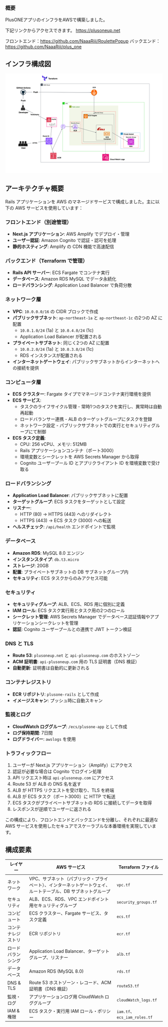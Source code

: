 ### 概要
PlusONEアプリのインフラをAWSで構築しました。


下記リンクからアクセスできます。
https://plusoneup.net

フロントエンド：https://github.com/NaaaRiii/RoulettePopup
バックエンド：https://github.com/NaaaRiii/plus_one

## インフラ構成図

![インフラ構成図](public/images/インフラ構成図-072402.png)

## アーキテクチャ概要

Rails アプリケーションを AWS のマネージドサービスで構成しました。主に以下の AWS サービスを使用しています：

### フロントエンド（別途管理）
- **Next.js アプリケーション**: AWS Amplify でデプロイ・管理
- **ユーザー認証**: Amazon Cognito で認証・認可を処理
- **静的ホスティング**: Amplify の CDN 機能で高速配信

### バックエンド（Terraform で管理）
- **Rails API サーバー**: ECS Fargate でコンテナ実行
- **データベース**: Amazon RDS MySQL でデータ永続化
- **ロードバランシング**: Application Load Balancer で負荷分散

### ネットワーク層
- **VPC**: `10.0.0.0/16` の CIDR ブロックで作成
- **パブリックサブネット**: `ap-northeast-1a` と `ap-northeast-1c` の2つの AZ に配置
  - `10.0.1.0/24` (1a) と `10.0.4.0/24` (1c)
  - Application Load Balancer が配置される
- **プライベートサブネット**: 同じく2つの AZ に配置
  - `10.0.2.0/24` (1a) と `10.0.3.0/24` (1c)
  - RDS インスタンスが配置される
- **インターネットゲートウェイ**: パブリックサブネットからインターネットへの接続を提供

### コンピュータ層
- **ECS クラスター**: Fargate タイプでマネージドコンテナ実行環境を提供
- **ECS サービス**:
  - タスクのライフサイクル管理 - 常時1つのタスクを実行し、異常時は自動再起動
  - ロードバランサー連携 - ALB のターゲットグループにタスクを登録
  - ネットワーク設定 - パブリックサブネットでの実行とセキュリティグループにて制御
- **ECS タスク定義**:
  - CPU: 256 vCPU、メモリ: 512MB
  - Rails アプリケーションコンテナ（ポート3000）
  - 環境変数とシークレットを AWS Secrets Manager から取得
  - Cognito ユーザープール ID とアプリクライアント ID を環境変数で受け取る

### ロードバランシング
- **Application Load Balancer**: パブリックサブネットに配置
- **ターゲットグループ**: ECS タスクをターゲットとして設定
- **リスナー**: 
  - HTTP (80) → HTTPS (443) へのリダイレクト
  - HTTPS (443) → ECS タスク (3000) への転送
- **ヘルスチェック**: `/api/health` エンドポイントで監視

### データベース
- **Amazon RDS**: MySQL 8.0 エンジン
- **インスタンスタイプ**: `db.t3.micro`
- **ストレージ**: 20GB
- **配置**: プライベートサブネットの DB サブネットグループ内
- **セキュリティ**: ECS タスクからのみアクセス可能

### セキュリティ
- **セキュリティグループ**: ALB、ECS、RDS 用に個別に定義
- **IAM ロール**: ECS タスク実行用とタスク用の2つのロール
- **シークレット管理**: AWS Secrets Manager でデータベース認証情報やアプリケーションシークレットを管理
- **認証**: Cognito ユーザープールとの連携で JWT トークン検証

### DNS と TLS
- **Route 53**: `plusoneup.net` と `api-plusoneup.com` のホストゾーン
- **ACM 証明書**: `api-plusoneup.com` 用の TLS 証明書（DNS 検証）
- **自動更新**: 証明書は自動的に更新される

### コンテナレジストリ
- **ECR リポジトリ**: `plusone-rails` として作成
- **イメージスキャン**: プッシュ時に自動スキャン

### 監視とログ
- **CloudWatch ロググループ**: `/ecs/plusone-app` として作成
- **ログ保持期間**: 7日間
- **ログドライバー**: `awslogs` を使用

### トラフィックフロー
1. ユーザーが Next.js アプリケーション（Amplify）にアクセス
2. 認証が必要な場合は Cognito でログイン処理
3. API リクエスト時は `api-plusoneup.com` にアクセス
4. Route 53 が ALB の DNS 名を返す
5. ALB が HTTPS リクエストを受け取り、TLS を終端
6. ALB が ECS タスク（ポート3000）に HTTP で転送
7. ECS タスクがプライベートサブネットの RDS に接続してデータを取得
8. レスポンスが逆順でユーザーに返される

この構成により、フロントエンドとバックエンドを分離し、それぞれに最適な AWS サービスを使用したセキュアでスケーラブルな本番環境を実現しています。

## 構成要素

| レイヤー | AWS サービス | Terraform ファイル |
|---------|-------------|-------------------|
| ネットワーク | VPC、サブネット（パブリック・プライベート）、インターネットゲートウェイ、ルートテーブル、DB サブネットグループ | `vpc.tf` |
| セキュリティ | ALB、ECS、RDS、VPC エンドポイント用セキュリティグループ | `security_groups.tf` |
| コンピュート | ECS クラスター、Fargate サービス、タスク定義 | `ecs.tf` |
| コンテナレジストリ | ECR リポジトリ | `ecr.tf` |
| ロードバランシング | Application Load Balancer、ターゲットグループ、リスナー | `alb.tf` |
| データベース | Amazon RDS (MySQL 8.0) | `rds.tf` |
| DNS & TLS | Route 53 ホストゾーン・レコード、ACM 証明書（DNS 検証） | `route53.tf` |
| 監視・ログ | アプリケーションログ用 CloudWatch ロググループ | `cloudWatch_logs.tf` |
| IAM & 権限 | ECS タスク・実行用 IAM ロール・ポリシー | `iam.tf`、`ecs_iam_roles.tf` |
